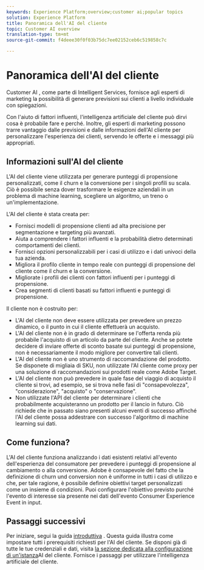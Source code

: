 ```yaml
---
keywords: Experience Platform;overview;customer ai;popular topics
solution: Experience Platform
title: Panoramica dell'AI del cliente
topic: Customer AI overview
translation-type: tm+mt
source-git-commit: f4deee30f0f03b75dc7ee02152ceb6c519858c7c

---
```



# Panoramica dell&#39;AI del cliente

Customer AI , come parte di Intelligent Services, fornisce agli esperti di marketing la possibilità di generare previsioni sui clienti a livello individuale con spiegazioni.

Con l&#39;aiuto di fattori influenti, l&#39;intelligenza artificiale del cliente può dirvi cosa è probabile fare e perché. Inoltre, gli esperti di marketing possono trarre vantaggio dalle previsioni e dalle informazioni dell&#39;AI cliente per personalizzare l&#39;esperienza dei clienti, servendo le offerte e i messaggi più appropriati.

## Informazioni sull&#39;AI del cliente

L&#39;AI del cliente viene utilizzata per generare punteggi di propensione personalizzati, come il churn e la conversione per i singoli profili su scala. Ciò è possibile senza dover trasformare le esigenze aziendali in un problema di machine learning, scegliere un algoritmo, un treno o un&#39;implementazione.

L&#39;AI del cliente è stata creata per:

- Fornisci modelli di propensione clienti ad alta precisione per segmentazione e targeting più avanzati.
- Aiuta a comprendere i fattori influenti e la probabilità dietro determinati comportamenti dei clienti.
- Fornisci opzioni personalizzabili per i casi di utilizzo e i dati univoci della tua azienda.
- Migliora il profilo cliente in tempo reale con punteggi di propensione del cliente come il churn e la conversione.
- Migliorate i profili dei clienti con fattori influenti per i punteggi di propensione.
- Crea segmenti di clienti basati su fattori influenti e punteggi di propensione.

Il cliente non è costruito per:

- L&#39;AI del cliente non deve essere utilizzata per prevedere un prezzo dinamico, o il punto in cui il cliente effettuerà un acquisto.
- L&#39;AI del cliente non è in grado di determinare se l&#39;offerta renda più probabile l&#39;acquisto di un articolo da parte del cliente. Anche se potete decidere di inviare offerte di sconto basate sui punteggi di propensione, non è necessariamente il modo migliore per convertire tali clienti.
- L&#39;AI del cliente non è uno strumento di raccomandazione del prodotto. Se disponete di migliaia di SKU, non utilizzate l&#39;AI cliente come proxy per una soluzione di raccomandazioni sui prodotti reale come Adobe Target.
- L&#39;AI del cliente non può prevedere in quale fase del viaggio di acquisto il cliente si trovi, ad esempio, se si trova nelle fasi di &quot;consapevolezza&quot;, &quot;considerazione&quot;, &quot;acquisto&quot; o &quot;conservazione&quot;.
- Non utilizzate l&#39;API del cliente per determinare i clienti che probabilmente acquisteranno un prodotto per il lancio in futuro. Ciò richiede che in passato siano presenti alcuni eventi di successo affinché l&#39;AI del cliente possa addestrare con successo l&#39;algoritmo di machine learning sui dati.

## Come funziona?

L&#39;AI del cliente funziona analizzando i dati esistenti relativi all&#39;evento dell&#39;esperienza del consumatore per prevedere i punteggi di propensione al cambiamento o alla conversione. Adobe è consapevole del fatto che la definizione di churn und conversion non è uniforme in tutti i casi di utilizzo e che, per tale ragione, è possibile definire obiettivi target personalizzati come un insieme di condizioni. Puoi configurare l&#39;obiettivo previsto purché l&#39;evento di interesse sia presente nei dati dell&#39;evento Consumer Experience Event in input.

## Passaggi successivi

Per iniziare, segui la guida [introduttiva](./getting-started.md) . Questa guida illustra come impostare tutti i prerequisiti richiesti per l&#39;AI del cliente. Se disponi già di tutte le tue credenziali e dati, visita [la sezione dedicata alla configurazione di un&#39;istanza](./user-guide/configure.md)AI del cliente. Fornisce i passaggi per utilizzare l&#39;intelligenza artificiale del cliente.